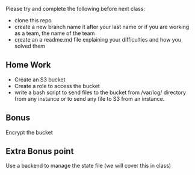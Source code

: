 Please try and complete the following before next class:
* clone this repo
* create a new branch name it after your last name or if you are working as a team, the name of the team
* create an a readme.md file explaining your difficulties and how you solved them

## Home Work
* Create an S3 bucket
* Create a role to access the bucket
* write a bash script to send files to the bucket from /var/log/ directory from any instance or to send any file to S3 from an instance.

## Bonus
Encrypt the bucket 

## Extra Bonus point
Use a backend to manage the state file (we will cover this in class)
